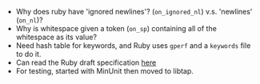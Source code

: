 * Why does ruby have 'ignored newlines'? (`on_ignored_nl`) v.s. 'newlines' (`on_nl`)?
* Why is whitespace given a token (`on_sp`) containing all of the whitespace as its value?
* Need hash table for keywords, and Ruby uses `gperf` and a `keywords` file to do it.
* Can read the Ruby draft specification [here](http://www.ipa.go.jp/osc/english/ruby/)
* For testing, started with MinUnit then moved to libtap.
